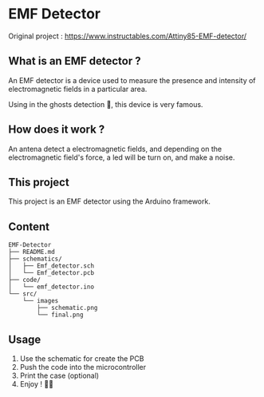 # EMF Detector

Original project : https://www.instructables.com/Attiny85-EMF-detector/

## What is an EMF detector ?
An EMF detector is a device used to measure the presence and intensity of electromagnetic fields in a particular area.

Using in the ghosts detection 👻, this device is very famous.

## How does it work ?
An antena detect a electromagnetic fields, and depending on the electromagnetic field's force, a led will be turn on, and make a noise.

## This project
This project is an EMF detector using the Arduino framework.

## Content
```
EMF-Detector
├── README.md
├── schematics/
│   ├── Emf_detector.sch
│   └── Emf_detector.pcb
├── code/
│   └── emf_detector.ino
└── src/
    └── images
        ├── schematic.png
        └── final.png
```

## Usage
1. Use the schematic for create the PCB
2. Push the code into the microcontroller
3. Print the case (optional)
4. Enjoy ! 👻😉